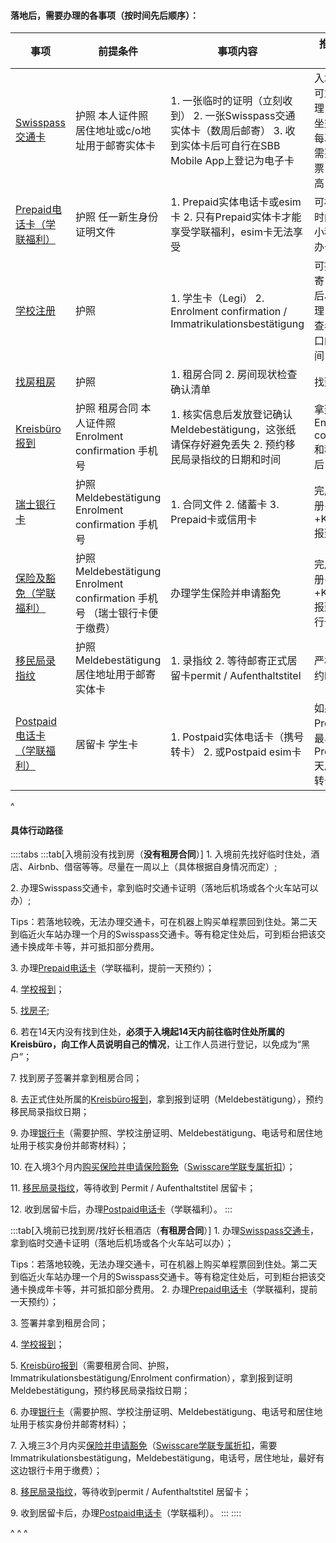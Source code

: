 #### **落地后，需要办理的各事项（按时间先后顺序**）：

| 事项                                   | 前提条件                                                                   | 事项内容                                                                                     | 推荐办理时间                                        |
| ------------------------------------ | ---------------------------------------------------------------------- | ---------------------------------------------------------------------------------------- | --------------------------------------------- |
| [Swisspass交通卡](21交通票.md)             | 护照&#xA;本人证件照&#xA;居住地址或c/o地址用于邮寄实体卡                                     | 1. 一张临时的证明（立刻收到）&#xA;2\. 一张Swisspass交通实体卡（数周后邮寄）&#xA;3\. 收到实体卡后可自行在SBB Mobile App上登记为电子卡 | 入境落地后可立刻办理，便于乘坐交通&#xA;&#xA;否则每次出行都需要单独买票，费用很高 |
| [Prepaid电话卡（学联福利）](22prepaid电话卡.md)  | 护照&#xA;任一新生身份证明文件                                                      | 1. Prepaid实体电话卡或esim卡&#xA;2\. 只有Prepaid实体卡才能享受学联福利，esim卡无法享受                             | 可根据落地时间提前在小程序预约办卡时间                           |
| [学校注册](23学校注册.md)                    | 护照                                                                     | 1. 学生卡（Legi）&#xA;2\. Enrolment confirmation / Immatrikulationsbestätigung                | 可提前邮寄，或落地后尽快办理，请注意查看学校窗口的开放时间                 |
| [找房租房](24找房租房.md)                    | 护照                                                                     | 1. 租房合同&#xA;2\. 房间现状检查确认清单                                                               | 找到房后                                          |
| [Kreisbüro报到](25Kreisbüro报到.md)      | 护照&#xA;租房合同&#xA;本人证件照&#xA;Enrolment confirmation 手机号                   | 1. 核实信息后发放登记确认 Meldebestätigung，这张纸请保存好避免丢失&#xA;2\. 预约移民局录指纹的日期和时间                       | 拿到Enrolment confirmation和租房合同后                |
| [瑞士银行卡](26瑞士银行卡.md)                  | 护照&#xA;Meldebestätigung&#xA;Enrolment confirmation&#xA;手机号             | 1. 合同文件&#xA;2\. 储蓄卡&#xA;3\. Prepaid卡或信用卡                                                 | 完成学校注册+租房+Kreisbüro报到后                        |
| [保险及豁免（学联福利）](27保险及豁免.md)            | 护照&#xA;Meldebestätigung&#xA;Enrolment confirmation&#xA;手机号 （瑞士银行卡便于缴费） | 办理学生保险并申请豁免                                                                              | 完成学校注册+租房+Kreisbüro报到后+（银行卡办理后）               |
| [移民局录指纹](28移民局录指纹.md)                | 护照 Meldebestätigung&#xA;居住地址用于邮寄实体卡                                    | 1. 录指纹&#xA;2\. 等待邮寄正式居留卡permit / Aufenthaltstitel                                        | 严格遵守预约时间前往                                    |
| [Postpaid电话卡（学联福利）](22prepaid电话卡.md) | 居留卡&#xA;学生卡                                                            | 1. Postpaid实体电话卡（携号转卡）&#xA;2\. 或Postpaid esim卡                                           | 如果办理了Prepaid卡，最早在办理 Prepaid 30天后可携号转卡         |

^

#### **具体行动路径**

::::tabs
:::tab[入境前没有找到房（**没有租房合同**）]
1\. 入境前先找好临时住处，酒店、Airbnb、借宿等等。尽量在一周以上（具体根据自身情况而定）;

2\. 办理Swisspass交通卡，拿到临时交通卡证明（落地后机场或各个火车站可以办）;

Tips：若落地较晚，无法办理交通卡，可在机器上购买单程票回到住处。第二天到临近火车站办理一个月的Swisspass交通卡。等有稳定住处后，可到柜台把该交通卡换成年卡等，并可抵扣部分费用。

3\. 办理[Prepaid电话卡](22prepaid电话卡.md)（学联福利，提前一天预约）；

4\. [学校报到](23学校注册.md)；

5\. [找房子](24找房租房.md);

6\. 若在14天内没有找到住处，**必须于入境起14天内前往临时住处所属的Kreisbüro，向工作人员说明自己的情况**，让工作人员进行登记，以免成为“黑户”；

7\. 找到房子签署并拿到租房合同；

8\. 去正式住处所属的[Kreisbüro报到](25Kreisbüro报到.md)，拿到报到证明（Meldebestätigung），预约移民局录指纹日期；

9\. 办理[银行卡](26瑞士银行卡.md)（需要护照、学校注册证明、Meldebestätigung、电话号和居住地址用于核实身份并邮寄材料）；

10\. 在入境3个月内[购买保险并申请保险豁免](27保险及豁免.md)（[Swisscare学联专属折扣](https://forum.acssz.org/d/51-swisscarebao-xian-guideline-da-yi-he-xue-lian-zhe-kou)）；

11\. [移民局录指纹](28移民局录指纹.md)，等待收到 Permit / Aufenthaltstitel 居留卡；

12\. 收到居留卡后，办理[Postpaid电话卡](22prepaid电话卡.md)（学联福利）。
:::

:::tab[入境前已找到房/找好长租酒店（**有租房合同**）]
1\. 办理[Swisspass交通卡](21交通票.md)，拿到临时交通卡证明（落地后机场或各个火车站可以办）；

Tips：若落地较晚，无法办理交通卡，可在机器上购买单程票回到住处。第二天到临近火车站办理一个月的Swisspass交通卡。等有稳定住处后，可到柜台把该交通卡换成年卡等，并可抵扣部分费用。
2\. 办理[Prepaid电话卡](22prepaid电话卡.md)（学联福利，提前一天预约）；

3\. 签署并拿到租房合同；

4\. [学校报到](23学校注册.md)；

5\. [Kreisbüro报到](25Kreisbüro报到.md)（需要租房合同、护照，Immatrikulationsbestätigung/Enrolment confirmation），拿到报到证明Meldebestätigung，预约移民局录指纹日期；

6\. 办理[银行卡](26瑞士银行卡.md)（需要护照、学校注册证明、Meldebestätigung、电话号和居住地址用于核实身份并邮寄材料）；

7\. 入境三3个月内买[保险并申请豁免](27保险及豁免.md)（[Swisscare学联专属折扣](https://forum.acssz.org/d/51-swisscarebao-xian-guideline-da-yi-he-xue-lian-zhe-kou)，需要Immatrikulationsbestätigung，Meldebestätigung，电话号，居住地址，最好有这边银行卡用于缴费）；

8\. [移民局录指纹](28移民局录指纹.md)，等待收到permit / Aufenthaltstitel 居留卡；

9\. 收到居留卡后，办理[Postpaid电话卡](22prepaid电话卡.md)（学联福利）。
:::
::::

^
^
^

